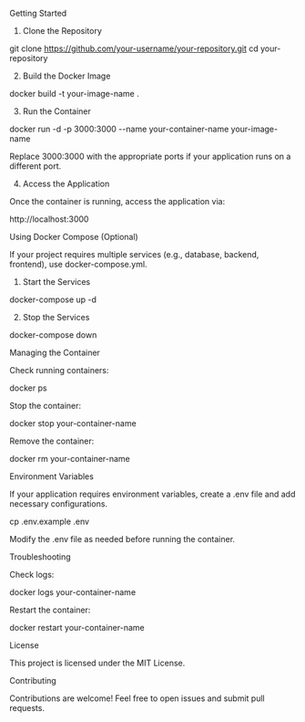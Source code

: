 Getting Started

1. Clone the Repository

git clone https://github.com/your-username/your-repository.git
cd your-repository

2. Build the Docker Image

docker build -t your-image-name .

3. Run the Container

docker run -d -p 3000:3000 --name your-container-name your-image-name

Replace 3000:3000 with the appropriate ports if your application runs on a different port.

4. Access the Application

Once the container is running, access the application via:

http://localhost:3000

Using Docker Compose (Optional)

If your project requires multiple services (e.g., database, backend, frontend), use docker-compose.yml.

1. Start the Services

docker-compose up -d

2. Stop the Services

docker-compose down

Managing the Container

Check running containers:

docker ps

Stop the container:

docker stop your-container-name

Remove the container:

docker rm your-container-name

Environment Variables

If your application requires environment variables, create a .env file and add necessary configurations.

cp .env.example .env

Modify the .env file as needed before running the container.

Troubleshooting

Check logs:

docker logs your-container-name

Restart the container:

docker restart your-container-name

License

This project is licensed under the MIT License.

Contributing

Contributions are welcome! Feel free to open issues and submit pull requests.

